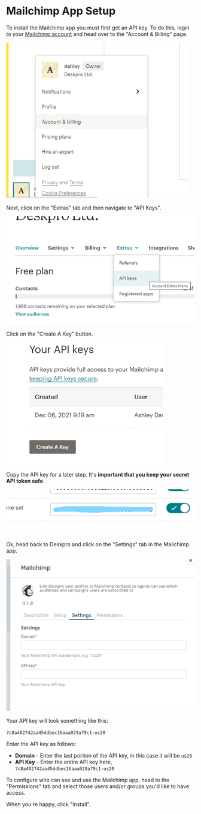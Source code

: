 Mailchimp App Setup
===

To install the Mailchimp app you must first get an API key. To do this, login to your 
[Mailchimp account](https://mailchimp.com) and head over to the "Account & Billing" page.

[![](/docs/assets/setup/mailchimp-setup-01.png)](/docs/assets/setup/mailchimp-setup-01.png)

Next, click on the "Extras" tab and then navigate to "API Keys".

[![](/docs/assets/setup/mailchimp-setup-02.png)](/docs/assets/setup/mailchimp-setup-02.png)

Click on the "Create A Key" button.

[![](/docs/assets/setup/mailchimp-setup-03.png)](/docs/assets/setup/mailchimp-setup-03.png)

Copy the API key for a later step. It's **important that you keep your secret API token safe**.

[![](/docs/assets/setup/mailchimp-setup-04.png)](/docs/assets/setup/mailchimp-setup-04.png)

Ok, head back to Deskpro and click on the "Settings" tab in the Mailchimp app.

[![](/docs/assets/setup/mailchimp-setup-05.png)](/docs/assets/setup/mailchimp-setup-05.png)

Your API key will look something like this:

`7c8a402742aa45ddbec16aaa029a79c1-us20`

Enter the API key as follows:

* **Domain** - Enter the last portion of the API key, in this case it will be `us20`
* **API Key** - Enter the entire API key here, `7c8a402742aa45ddbec16aaa029a79c1-us20`

To configure who can see and use the Mailchimp app, head to the "Permissions" tab and select those users and/or groups
you'd like to have access.

When you're happy, click "Install".
